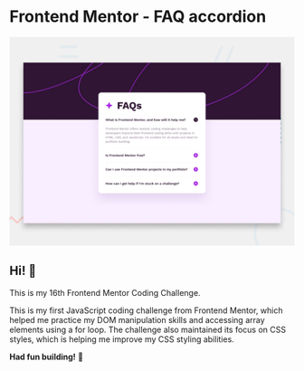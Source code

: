 # Frontend Mentor - FAQ accordion

![Design preview for the FAQ accordion coding challenge](./design/desktop-preview.jpg)

## Hi! 👋

This is my 16th Frontend Mentor Coding Challenge.

This is my first JavaScript coding challenge from Frontend Mentor, which helped me practice my DOM manipulation skills and accessing array elements using a for loop. The challenge also maintained its focus on CSS styles, which is helping me improve my CSS styling abilities. 

**Had fun building!** 🚀
